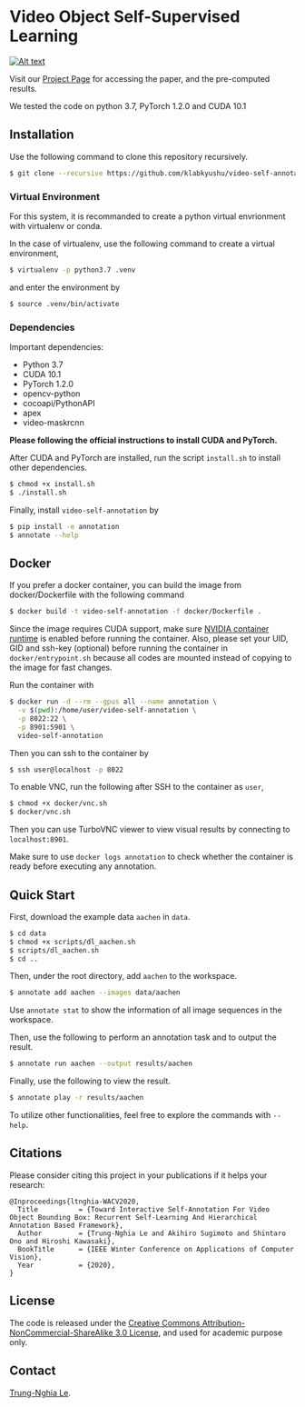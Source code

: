 Video Object Self-Supervised Learning
=====================================================================================

[![Alt text](https://img.youtube.com/vi/R9dj6N_YDJU/0.jpg)](https://www.youtube.com/watch?v=R9dj6N_YDJU)

Visit our [Project Page](https://sites.google.com/view/ltnghia/research/video-self-annotation) for accessing the paper, and the pre-computed results.

We tested the code on python 3.7, PyTorch 1.2.0 and CUDA 10.1

## Installation

Use the following command to clone this repository recursively.

```bash
$ git clone --recursive https://github.com/klabkyushu/video-self-annotation.git
```

### Virtual Environment

For this system, it is recommanded to create a python virtual envrionment with virtualenv or conda.

In the case of virtualenv, use the following command to create a virtual environment,

```bash
$ virtualenv -p python3.7 .venv
```

and enter the environment by

```bash
$ source .venv/bin/activate
```

### Dependencies

Important dependencies:

- Python 3.7
- CUDA 10.1
- PyTorch 1.2.0
- opencv-python
- cocoapi/PythonAPI
- apex
- video-maskrcnn

**Please following the official instructions to install CUDA and PyTorch.**

After CUDA and PyTorch are installed, run the script `install.sh` to install other dependencies.

```bash
$ chmod +x install.sh
$ ./install.sh
```

Finally, install `video-self-annotation` by

```bash
$ pip install -e annotation
$ annotate --help
```

## Docker

If you prefer a docker container, you can build the image from docker/Dockerfile with the following command

```bash
$ docker build -t video-self-annotation -f docker/Dockerfile .
```

Since the image requires CUDA support, make sure [NVIDIA container runtime](https://github.com/NVIDIA/nvidia-docker) is enabled before running the container. Also, please set your UID, GID and ssh-key (optional) before running the container in `docker/entrypoint.sh` because all codes are mounted instead of copying to the image for fast changes.

Run the container with

```bash
$ docker run -d --rm --gpus all --name annotation \
  -v $(pwd):/home/user/video-self-annotation \
  -p 8022:22 \
  -p 8901:5901 \
  video-self-annotation
```

Then you can ssh to the container by

```bash
$ ssh user@localhost -p 8022
```

To enable VNC, run the following after SSH to the container as `user`,

```bash
$ chmod +x docker/vnc.sh
$ docker/vnc.sh
```

Then you can use TurboVNC viewer to view visual results by connecting to `localhost:8901`.

Make sure to use `docker logs annotation` to check whether the container is ready before executing any annotation.

## Quick Start

First, download the example data `aachen` in `data`.

```bash
$ cd data
$ chmod +x scripts/dl_aachen.sh
$ scripts/dl_aachen.sh
$ cd ..
```

Then, under the root directory, add `aachen` to the workspace.

```bash
$ annotate add aachen --images data/aachen
```

Use `annotate stat` to show the information of all image sequences in the workspace.

Then, use the following to perform an annotation task and to output the result.

```bash
$ annotate run aachen --output results/aachen
```

Finally, use the following to view the result.

```bash
$ annotate play -r results/aachen
```

To utilize other functionalities, feel free to explore the commands with `--help`.

## Citations
Please consider citing this project in your publications if it helps your research:

```
@Inproceedings{ltnghia-WACV2020,
  Title          = {Toward Interactive Self-Annotation For Video Object Bounding Box: Recurrent Self-Learning And Hierarchical Annotation Based Framework},
  Author         = {Trung-Nghia Le and Akihiro Sugimoto and Shintaro Ono and Hiroshi Kawasaki},
  BookTitle      = {IEEE Winter Conference on Applications of Computer Vision},
  Year           = {2020},
}
```

## License

The code is released under the [Creative Commons Attribution-NonCommercial-ShareAlike 3.0 License](https://creativecommons.org/licenses/by-nc-sa/3.0/), and used for academic purpose only.

## Contact

[Trung-Nghia Le](https://sites.google.com/view/ltnghia).
